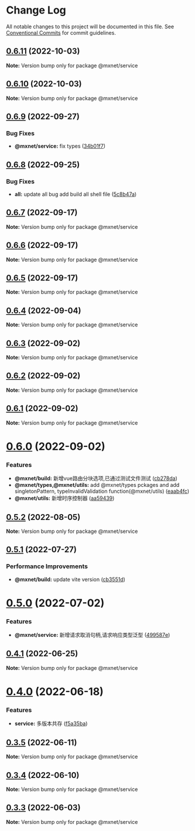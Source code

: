 # Change Log

All notable changes to this project will be documented in this file.
See [Conventional Commits](https://conventionalcommits.org) for commit guidelines.

## [0.6.11](https://gitee.com/cq_maixun_network/repo/compare/@mxnet/service@0.6.10...@mxnet/service@0.6.11) (2022-10-03)

**Note:** Version bump only for package @mxnet/service





## [0.6.10](https://gitee.com/cq_maixun_network/repo/compare/@mxnet/service@0.6.9...@mxnet/service@0.6.10) (2022-10-03)

**Note:** Version bump only for package @mxnet/service





## [0.6.9](https://gitee.com/cq_maixun_network/repo/compare/@mxnet/service@0.6.8...@mxnet/service@0.6.9) (2022-09-27)


### Bug Fixes

* **@mxnet/service:** fix types ([34b01f7](https://gitee.com/cq_maixun_network/repo/commits/34b01f73cf0f92129e74ced2eaf205627f5e64b7))





## [0.6.8](https://gitee.com/cq_maixun_network/repo/compare/@mxnet/service@0.6.7...@mxnet/service@0.6.8) (2022-09-25)


### Bug Fixes

* **all:** update all bug add build all shell file ([5c8b47a](https://gitee.com/cq_maixun_network/repo/commits/5c8b47ac882566e72ae623db4c37a10fb19d400a))





## [0.6.7](https://gitee.com/cq_maixun_network/repo/compare/@mxnet/service@0.6.6...@mxnet/service@0.6.7) (2022-09-17)

**Note:** Version bump only for package @mxnet/service





## [0.6.6](https://gitee.com/cq_maixun_network/repo/compare/@mxnet/service@0.6.5...@mxnet/service@0.6.6) (2022-09-17)

**Note:** Version bump only for package @mxnet/service





## [0.6.5](https://gitee.com/cq_maixun_network/repo/compare/@mxnet/service@0.6.4...@mxnet/service@0.6.5) (2022-09-17)

**Note:** Version bump only for package @mxnet/service





## [0.6.4](https://gitee.com/cq_maixun_network/repo/compare/@mxnet/service@0.6.3...@mxnet/service@0.6.4) (2022-09-04)

**Note:** Version bump only for package @mxnet/service





## [0.6.3](https://gitee.com/cq_maixun_network/repo/compare/@mxnet/service@0.6.2...@mxnet/service@0.6.3) (2022-09-02)

**Note:** Version bump only for package @mxnet/service





## [0.6.2](https://gitee.com/cq_maixun_network/repo/compare/@mxnet/service@0.6.1...@mxnet/service@0.6.2) (2022-09-02)

**Note:** Version bump only for package @mxnet/service





## [0.6.1](https://gitee.com/cq_maixun_network/repo/compare/@mxnet/service@0.6.0...@mxnet/service@0.6.1) (2022-09-02)

**Note:** Version bump only for package @mxnet/service





# [0.6.0](https://gitee.com/cq_maixun_network/repo/compare/@mxnet/service@0.5.2...@mxnet/service@0.6.0) (2022-09-02)


### Features

* **@mxnet/build:** 新增vue路由分块选项,已通过测试文件测试 ([cb278da](https://gitee.com/cq_maixun_network/repo/commits/cb278da91af7032eaf9c0765824ba2957f14767f))
* **@mxnet/types,@mxnet/utils:** add @mxnet/types pckages and add singletonPattern, typeInvalidValidation function(@mxnet/utils) ([eaab4fc](https://gitee.com/cq_maixun_network/repo/commits/eaab4fc56de06d8195b4349d3da7b5e35bb3157d))
* **@mxnet/utils:** 新增时序控制器 ([aa59439](https://gitee.com/cq_maixun_network/repo/commits/aa594395c54a9e3ba3cebbebed54a30b6077acfb))





## [0.5.2](https://gitee.com/cq_maixun_network/repo/compare/@mxnet/service@0.5.1...@mxnet/service@0.5.2) (2022-08-05)

**Note:** Version bump only for package @mxnet/service





## [0.5.1](https://gitee.com/cq_maixun_network/repo/compare/@mxnet/service@0.5.0...@mxnet/service@0.5.1) (2022-07-27)


### Performance Improvements

* **@mxnet/build:** update vite version ([cb3551d](https://gitee.com/cq_maixun_network/repo/commits/cb3551d5eda04a10d78cf60ee71ebe7dcc563c1f))





# [0.5.0](https://gitee.com/cq_maixun_network/repo/compare/@mxnet/service@0.4.1...@mxnet/service@0.5.0) (2022-07-02)


### Features

* **@mxnet/service:** 新增请求取消句柄,请求响应类型泛型 ([499587e](https://gitee.com/cq_maixun_network/repo/commits/499587e15872e0fd3abe4b4c1fe185dc265c57f4))





## [0.4.1](https://gitee.com/cq_maixun_network/repo/compare/@mxnet/service@0.4.0...@mxnet/service@0.4.1) (2022-06-25)

**Note:** Version bump only for package @mxnet/service

# [0.4.0](https://gitee.com/cq_maixun_network/repo/compare/@mxnet/service@0.3.5...@mxnet/service@0.4.0) (2022-06-18)

### Features

- **service:** 多版本共存 ([f5a35ba](https://gitee.com/cq_maixun_network/repo/commits/f5a35ba1996b629e678d5ca72de82ecde0ff9184))

## [0.3.5](https://gitee.com/cq_maixun_network/repo/compare/@mxnet/service@0.3.4...@mxnet/service@0.3.5) (2022-06-11)

**Note:** Version bump only for package @mxnet/service

## [0.3.4](https://gitee.com/cq_maixun_network/repo/compare/@mxnet/service@0.3.3...@mxnet/service@0.3.4) (2022-06-10)

**Note:** Version bump only for package @mxnet/service

## [0.3.3](https://gitee.com/cq_maixun_network/repo/compare/@mxnet/service@0.3.2...@mxnet/service@0.3.3) (2022-06-03)

**Note:** Version bump only for package @mxnet/service
